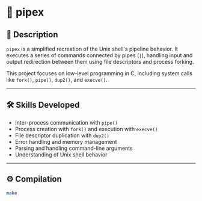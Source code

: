 # 🔗 pipex

## 📌 Description

`pipex` is a simplified recreation of the Unix shell's pipeline behavior. It executes a series of commands connected by pipes (`|`), handling input and output redirection between them using file descriptors and process forking.

This project focuses on low-level programming in C, including system calls like `fork()`, `pipe()`, `dup2()`, and `execve()`.

---

## 🛠️ Skills Developed

- Inter-process communication with `pipe()`
- Process creation with `fork()` and execution with `execve()`
- File descriptor duplication with `dup2()`
- Error handling and memory management
- Parsing and handling command-line arguments
- Understanding of Unix shell behavior

---

## ⚙️ Compilation

```bash
make
